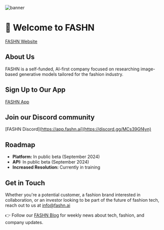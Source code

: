 ![banner](https://github.com/user-attachments/assets/fc929554-4e41-4809-9cc2-b619339b35a4)

# 👚 Welcome to FASHN
[FASHN Website](https://fashn.ai/)

## About Us

FASHN is a self-funded, AI-first company focused on researching image-based generative models tailored for the fashion industry.

## Sign Up to Our App
[FASHN App](https://app.fashn.ai)

## Join our Discord community
[FASHN Discord](https://app.fashn.ai](https://discord.gg/MCs39Gf4yn)

## Roadmap

- **Platform:** In public beta (September 2024)
- **API:** In public beta (September 2024)
- **Increased Resolution:** Currently in training

## Get in Touch

Whether you're a potential customer, a fashion brand interested in collaboration, or an investor looking to be part of the future of fashion tech, reach out to us at [info@fashn.ai](mailto:info@fashn.ai)

👉 Follow our [FASHN Blog](https://www.fashn.ai/blog) for weekly news about tech, fashion, and company updates.
